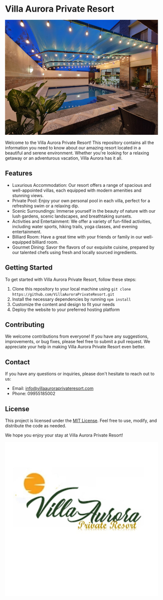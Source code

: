 # Villa Aurora Private Resort

![Villa Aurora Private Resort](https://github.com/Adornadowilliam2/ResortVilla/blob/main/images/background.jpg?raw=true)

Welcome to the Villa Aurora Private Resort! This repository contains all the information you need to know about our amazing resort located in a beautiful and serene environment. Whether you're looking for a relaxing getaway or an adventurous vacation, Villa Aurora has it all.

## Features

- Luxurious Accommodation: Our resort offers a range of spacious and well-appointed villas, each equipped with modern amenities and stunning views.
- Private Pool: Enjoy your own personal pool in each villa, perfect for a refreshing swim or a relaxing dip.
- Scenic Surroundings: Immerse yourself in the beauty of nature with our lush gardens, scenic landscapes, and breathtaking sunsets.
- Activities and Entertainment: We offer a variety of fun-filled activities, including water sports, hiking trails, yoga classes, and evening entertainment.
- Billiard Room: Have a great time with your friends or family in our well-equipped billiard room.
- Gourmet Dining: Savor the flavors of our exquisite cuisine, prepared by our talented chefs using fresh and locally sourced ingredients.

## Getting Started

To get started with Villa Aurora Private Resort, follow these steps:

1. Clone this repository to your local machine using `git clone https://github.com/VillaAuroraPrivateResort.git`
2. Install the necessary dependencies by running `npm install`
3. Customize the content and design to fit your needs
4. Deploy the website to your preferred hosting platform

## Contributing

We welcome contributions from everyone! If you have any suggestions, improvements, or bug fixes, please feel free to submit a pull request. We appreciate your help in making Villa Aurora Private Resort even better.

## Contact

If you have any questions or inquiries, please don't hesitate to reach out to us:

- Email: info@villaauroraprivateresort.com
- Phone: 09955185002

## License

This project is licensed under the [MIT License](https://opensource.org/licenses/MIT). Feel free to use, modify, and distribute the code as needed.

We hope you enjoy your stay at Villa Aurora Private Resort!

![Villa Aurora Private Resort Logo](https://github.com/Adornadowilliam2/ResortVilla/blob/main/images/logo.jpg?raw=true)
